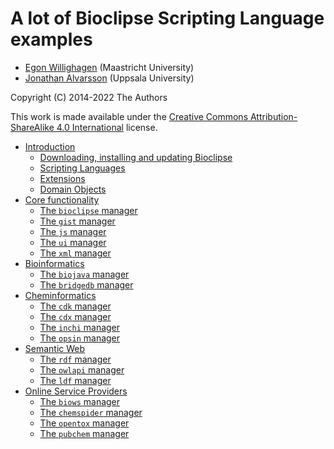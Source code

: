 # A lot of Bioclipse Scripting Language examples

* [Egon Willighagen](https://orcid.org/0000-0001-7542-0286) (Maastricht University)
* [Jonathan Alvarsson](https://orcid.org/0000-0002-8682-7206) (Uppsala University)

Copyright (C) 2014-2022 The Authors

This work is made available under the
[Creative Commons Attribution-ShareAlike 4.0 International](https://creativecommons.org/licenses/by-sa/4.0/)
license.

* [Introduction](intro.md)
  * [Downloading, installing and updating Bioclipse](intro.md#downloading-installing-and-updating-bioclipse)
  * [Scripting Languages](intro.md#scripting-languages)
  * [Extensions](intro.md#extensions)
  * [Domain Objects](intro.md#domain-objects)
* [Core functionality](core.md)
  * [The `bioclipse` manager](core.md#the-bioclipse-manager)
  * [The `gist` manager](core.md#the-gist-manager)
  * [The `js` manager](core.md#the-js-manager)
  * [The `ui` manager](core.md#the-ui-manager)
  * [The `xml` manager](core.md#the-xml-manager)
* [Bioinformatics](bio.md)
  * [The `biojava` manager](bio.md#the-biojava-manager)
  * [The `bridgedb` manager](bio.md#the-bridgedb-manager)
* [Cheminformatics](chem.md)
  * [The `cdk` manager](chem.md#the-cdk-manager)
  * [The `cdx` manager](chem.md#the-cdx-manager)
  * [The `inchi` manager](chem.md#the-inchi-manager)
  * [The `opsin` manager](chem.md#the-opsin-manager)
* [Semantic Web](semweb.md)
  * [The `rdf` manager](semweb.md#the-rdf-manager)
  * [The `owlapi` manager](semweb.md#the-owlapi-manager)
  * [The `ldf` manager](semweb.md#the-ldf-manager)
* [Online Service Providers](services.md)
  * [The `biows` manager](services.md#the-biows-manager)
  * [The `chemspider` manager](services.md#the-chemspider-manager)
  * [The `opentox` manager](services.md#the-opentox-manager)
  * [The `pubchem` manager](services.md#the-pubchem-manager)
